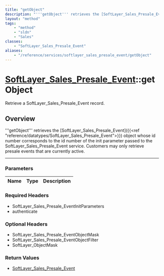 ```yaml
---
title: "getObject"
description: "'''getObject''' retrieves the [SoftLayer_Sales_Presale_Event]({{<ref 'reference/datatypes/SoftLayer_Sales_Presale_Event'... "
layout: "method"
tags:
    - "method"
    - "sldn"
    - "Sales"
classes:
    - "SoftLayer_Sales_Presale_Event"
aliases:
    - "/reference/services/softlayer_sales_presale_event/getObject"
---
```

# [SoftLayer_Sales_Presale_Event](/reference/services/SoftLayer_Sales_Presale_Event)::getObject


Retrieve a SoftLayer_Sales_Presale_Event record.


## Overview 
'''getObject''' retrieves the [SoftLayer_Sales_Presale_Event]({{<ref "reference/datatypes/SoftLayer_Sales_Presale_Event">}}) object whose id number corresponds to the id number of the init parameter passed to the SoftLayer_Sales_Presale_Event service. Customers may only retrieve presale events that are currently active. 

-----

### Parameters 
|Name | Type | Description |
| --- | --- | --- |


### Required Headers
* SoftLayer_Sales_Presale_EventInitParameters
* authenticate


### Optional Headers
* SoftLayer_Sales_Presale_EventObjectMask
* SoftLayer_Sales_Presale_EventObjectFilter
* SoftLayer_ObjectMask

### Return Values
* <a href='/reference/datatypes/SoftLayer_Sales_Presale_Event'>SoftLayer_Sales_Presale_Event </a>




